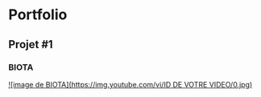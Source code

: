 # Portfolio

## Projet #1
### BIOTA

[![image de BIOTA](https://img.youtube.com/vi/ID DE VOTRE VIDEO/0.jpg)](https://www.youtube.com/watch?v=TYIZgZ5-SGg&t=2s)


